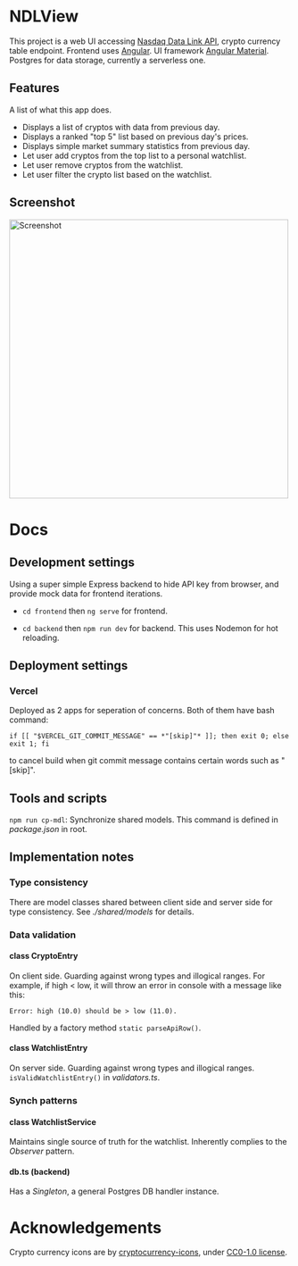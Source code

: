 # NDLView

This project is a web UI accessing [Nasdaq Data Link API](https://www.nasdaq.com/solutions/data/nasdaq-data-link/api), crypto currency table endpoint. Frontend uses [Angular](https://github.com/angular/angular-cli). UI framework [Angular Material](https://material.angular.io/). Postgres for data storage, currently a serverless one.

## Features

A list of what this app does.

- Displays a list of cryptos with data from previous day.
- Displays a ranked "top 5" list based on previous day's prices.
- Displays simple market summary statistics from previous day.
- Let user add cryptos from the top list to a personal watchlist.
- Let user remove cryptos from the watchlist.
- Let user filter the crypto list based on the watchlist.

## Screenshot
<img alt="Screenshot" src="https://live.staticflickr.com/65535/54465086247_30d80b8b7c_b.jpg" width="500">

# Docs

## Development settings

Using a super simple Express backend to hide API key from browser, and provide mock data for frontend iterations.

- `cd frontend` then `ng serve` for frontend.

- `cd backend` then `npm run dev` for backend. This uses Nodemon for hot reloading.

## Deployment settings

### Vercel

Deployed as 2 apps for seperation of concerns. Both of them have bash command:

```
if [[ "$VERCEL_GIT_COMMIT_MESSAGE" == *"[skip]"* ]]; then exit 0; else exit 1; fi
```

to cancel build when git commit message contains certain words such as "[skip]".

## Tools and scripts

`npm run cp-mdl`: Synchronize shared models. This command is defined in *package.json* in root.

## Implementation notes

### Type consistency

There are model classes shared between client side and server side for type consistency. See *./shared/models* for details.

### Data validation

#### class CryptoEntry

On client side. Guarding against wrong types and illogical ranges. For example, if high $<$ low, it will throw an error in console with a message like this:
    
    Error: high (10.0) should be > low (11.0).

Handled by a factory method `static parseApiRow()`.

#### class WatchlistEntry

On server side. Guarding against wrong types and illogical ranges. `isValidWatchlistEntry()` in *validators.ts*.

### Synch patterns

#### class WatchlistService

Maintains single source of truth for the watchlist. Inherently complies to the *Observer* pattern.

#### db.ts (backend)

Has a *Singleton*, a general Postgres DB handler instance.

# Acknowledgements

Crypto currency icons are by [cryptocurrency-icons](https://github.com/spothq/cryptocurrency-icons), under [CC0-1.0 license](https://creativecommons.org/publicdomain/zero/1.0/).
